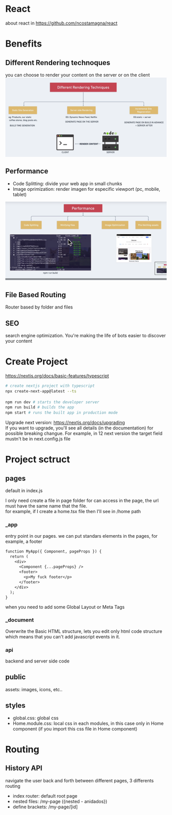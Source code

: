 # React

about react in https://github.com/ncostamagna/react

# Benefits

## Different Rendering technoques

you can choose to render your content on the server or on the client
<img src="images/001.png" />

## Performance

- Code Splitting: divide your web app in small chunks
- Image oprimization: render imagen for especific viewport (pc, mobile, tablet)
  <br />

<img src="images/002.png" />

## File Based Routing

Router based by folder and files

## SEO

search engine optimization. You're making the life of bots easier to discover your content

# Create Project

https://nextjs.org/docs/basic-features/typescript

```sh
# create nextjs project with typescript
npx create-next-app@latest --ts

npm run dev # starts the developer server
npm run build # builds the app
npm start # runs the built app in production mode

```

Upgrade next version: https://nextjs.org/docs/upgrading <br />
If you want to upgrade, you'll see all details (in the documentation) for possible breaking changue. For example, in 12 next version the target field mustn't be in next.config.js file

# Project sctruct

## pages

default in index.js<br />

I only need create a file in page folder for can access in the page, the url must have the same name that the file.<br />
for example, if I create a home.tsx file then I'll see in /home path<br />

### \_app

entry point in our pages. we can put standars elements in the pages, for example, a footer

```tsx
function MyApp({ Component, pageProps }) {
  return (
    <div>
      <Component {...pageProps} />
      <footer>
        <p>My fuck footer</p>
      </footer>
    </div>
  );
}
```

when you need to add some Global Layout or Meta Tags

### \_document

Overwrite the Basic HTML structure, lets you edit only html code structure which means that you can't add javascript events in it.

### api

backend and server side code

## public

assets: images, icons, etc..

## styles

- global.css: global css
- Home.module.css: local css in each modules, in this case only in Home component (if you import this css file in Home component)

# Routing

## History API

navigate the user back and forth between different pages, 3 differents routing

- index router: default root page
- nested files: /my-page ({nested - anidados})
- define brackets: /my-page/[id]

